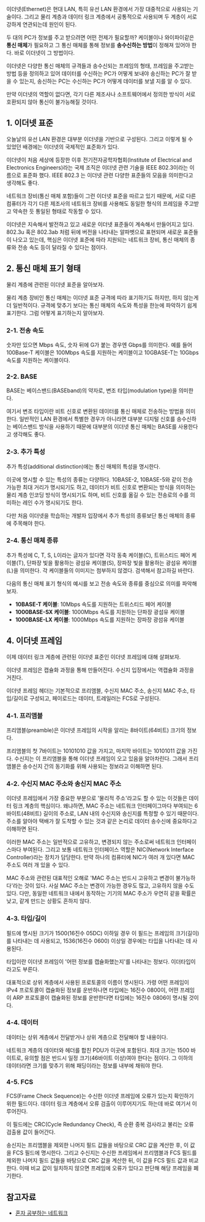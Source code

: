 이더넷(Ethernet)은 현대 LAN, 특히 유선 LAN 환경에서 가장 대중적으로 사용되는 기술이다. 그리고 물리 계층과 데이터 링크 계층에서 공통적으로 사용되며 두 계층이 서로 강하게 연관되는데 원인이 된다.

두 대의 PC가 정보를 주고 받으려면 어떤 전제가 필요할까? 케이블이나 와이파이같은 **통신 매체**가 필요하고 그 통신 매체를 통해 정보를 **송수신하는 방법**이 정해져 있어야 한다. 바로 이더넷이 그 방법이다.

이더넷은 다양한 통신 매체의 규격들과 송수신되는 프레임의 형태, 프레임을 주고받는 방법 등을 정의하고 있어 데이터를 수신하는 PC가 어떻게 보내야 송신하는 PC가 잘 받을 수 있는지, 송신하는 PC는 수신하는 PC가 어떻게 데이터를 보낼 지를 알 수 있다.

만약 이더넷의 역할이 없다면, 각기 다른 제조사나 소프트웨어에서 정의한 방식이 서로 호환되지 않아 통신이 불가능해질 것이다.

## 1. 이더넷 표준

오늘날의 유선 LAN 환경은 대부분 이더넷을 기반으로 구성된다. 그리고 이렇게 될 수 있었던 배경에는 이더넷의 국제적인 표준화가 있다.

이더넷이 처음 세상에 등장한 이후 전기전자공학자협회(Institute of Electrical and Electronics Engineers)라는 국제 조직은 이더넷 관련 기술을 IEEE 802.3이라는 이름으로 표준화 했다. IEEE 802.3 는 이더넷 관련 다양한 표준들의 모음을 의미한다고 생각해도 좋다.

네트워크 장비(통신 매체 포함)들이 그런 이더넷 표준을 따르고 있기 때문에, 서로 다른 컴퓨터가 각기 다른 제조사의 네트워크 장비를 사용해도 동일한 형식의 프레임을 주고받고 약속한 듯 통일된 형태로 작동할 수 있다.

이더넷은 지속해서 발전하고 있고 새로운 이더넷 표준들이 계속해서 만들어지고 있다. 802.3u 혹은 802.3ab 처럼 뒤에 버전을 나타내는 알파벳으로 표현되며 새로운 표준들이 나오고 있는데, 핵심은 이더넷 표준에 따라 지원되는 네트워크 장비, 통신 매체의 종류와 전송 속도 등이 달라질 수 있다는 점이다.

## 2. 통신 매체 표기 형태

물리 계층에 관련된 이더넷 표준을 알아보자.

물리 계층 장비인 통신 매체는 이더넷 표준 규격에 따라 표기하기도 하지만, 하지 않는게 더 일반적이다. 규격에 맞추기 보다는 통신 매체의 속도와 특성을 한눈에 파악하기 쉽게 표기한다. 그럼 어떻게 표기하는지 알아보자.

### 2-1. 전송 속도

숫자만 있으면 Mbps 속도, 숫자 뒤에 G가 붙는 경우엔 Gbps를 의미한다. 예를 들어 100Base-T 케이블은 100Mbps 속도를 지원하는 케이블이고 10GBASE-T는 10Gbps 속도를 지원하는 케이블이다.

### 2-2. BASE

BASE는 베이스밴드(BASEband)의 약자로, 변조 타입(modulation type)을 의미한다.

여기서 변조 타입이란 비트 신호로 변환된 데이터를 통신 매체로 전송하는 방법을 의미한다. 일반적인 LAN 환경에서 특별한 경우가 아니라면 대부분 디지털 신호를 송수신하는 베이스밴드 방식을 사용하기 때문에 대부분의 이더넷 통신 매체는 BASE를 사용한다고 생각해도 좋다.

### 2-3. 추가 특성

추가 특성(additional distinction)에는 통신 매체의 특성을 명시한다.

이곳에 명시할 수 있는 특성의 종류는 다양하다. 10BASE-2, 10BASE-5와 같이 전송 가능한 최대 거리가 명시되기도 하고, 데이터가 비트 신호로 변환되는 방식을 의미하는 물리 계층 인코딩 방식이 명시되기도 하며, 비트 신호를 옮길 수 있는 전송로의 수를 의미하는 레인 수가 명시되기도 한다.

다만 처음 이더넷을 학습하는 개발자 입장에서 추가 특성의 종류보단 통신 매체의 종류에 주목해야 한다.

### 2-4. 통신 매체 종류

추가 특성에 C, T, S, L이라는 글자가 있다면 각각 동축 케이블(C), 트위스티드 페어 케이블(T), 단파장 빛을 활용하는 광섬유 케이블(S), 장파장 빛을 활용하는 광섬유 케이블(L)을 의미한다. 각 케이블들의 이미지는 첨부하지 않겠다. 검색해서 참고하길 바란다.

다음의 통신 매체 표기 형식의 예시를 보고 전송 속도와 종류를 중심으로 의미를 파악해보자.

- **10BASE-T 케이블**: 10Mbps 속도를 지원하는 트위스티드 페어 케이블
- **1000BASE-SX 케이블**: 1000Mbps 속도를 지원하는 단파장 광섬유 케이블
- **1000BASE-LX 케이블**: 1000Mbps 속도를 지원하는 장파장 광섬유 케이블

## 4. 이더넷 프레임

이제 데이터 링크 계층에 관련된 이더넷 표준인 이더넷 프레임에 대해 살펴보자.

이더넷 프레임은 캡슐화 과정을 통해 만들어진다. 수신지 입장에서는 역캡슐화 과정을 거친다.

이더넷 프레임 헤더는 기본적으로 프리앰블, 수신지 MAC 주소, 송신지 MAC 주소, 타입/길이로 구성되고, 페이로드는 데이터, 트레일러는 FCS로 구성된다.

### 4-1. 프리앰블
프리앰블(preamble)은 이더넷 프레임의 시작을 알리는 8바이트(64비트) 크기의 정보다.

프리앰블의 첫 7바이트는 10101010 값을 가지고, 마지막 바이트는 10101011 값을 가진다. 수신지는 이 프리앰블을 통해 이더넷 프레임이 오고 있음을 알아차린다. 그래서 프리앰블은 송수신지 간의 동기화를 위해 사용되는 정보라고 이해하면 된다.

### 4-2. 수신지 MAC 주소와 송신지 MAC 주소
이더넷 프레임에서 가장 중요한 부분으로 '물리적 주소'라고도 할 수 있는 이것들은 데이터 링크 계층의 핵심이다. 왜냐하면, MAC 주소는 네트워크 인터페이그마다 부여되는 6바이트(48비트) 길이의 주소로, LAN 내의 수신지와 송신지를 특정할 수 있기 때문이다. 주소를 알아야 택배가 잘 도착할 수 있는 것과 같은 논리로 데이터 송수신에 중요하다고 이해하면 된다.

이러한 MAC 주소는 일반적으로 고유하고, 변경되지 않는 주소로써 네트워크 인터페이스마다 부여된다. 그리고 보통 네트워크 인터페이스 역할은 NIC(Network Interface Controller)라는 장치가 담당한다. 만약 하나의 컴퓨터에 NIC가 여러 개 있다면 MAC 주소도 여러 개 있을 수 있다.

MAC 주소와 관련된 대표적인 오해로 'MAC 주소는 반드시 고유하고 변경이 불가능하다'라는 것이 있다. 사실 MAC 주소는 변경이 가능한 경우도 많고, 고유하지 않을 수도 있다. 다만, 동일한 네트워크 내에서 동작하는 기기의 MAC 주소가 우연히 같을 확률은 낮고, 같게 만드는 상황도 흔하지 않다.

### 4-3. 타입/길이
필드에 명시된 크기가 1500(16진수 05DC) 이하일 경우 이 필드는 프레임의 크기(길이)를 나타내는 데 사용되고, 1536(16진수 0600) 이상일 경우에는 타입을 나타내는 데 사용된다.

타입이란 이더넷 프레임이 '어떤 정보를 캡슐화했는지'를 나타내는 정보다. 이더타입이라고도 부른다.

대표적으로 상위 계층에서 사용된 프로토콜의 이름이 명시된다. 가령 어떤 프레임이 IPv4 프로토콜이 캡슐화된 정보를 운반하나면 타입에는 16진수 0800이, 어떤 프레임이 ARP 프로토콜이 캡슐화된 정보를 운반한다면 타입에는 16진수 0806이 명시될 것이다.

### 4-4. 데이터

데이터는 상위 계층에서 전달받거나 상위 계층으로 전달해야 할 내용이다.

네트워크 계층의 데이터와 헤더를 합친 PDU가 이곳에 포함된다. 최대 크기는 1500 바이트로, 유의할 점은 반드시 일정 크기(46바이트 이상)여야 한다는 점이다. 그 이하의 데이터라면 크기를 맞추기 위해 패딩이라는 정보를 내부에 채워야 한다.

### 4-5. FCS

FCS(Frame Check Sequence)는 수신한 이더넷 프레임에 오류가 있는지 확인하기 위한 필드이다. 데이터 링크 계층에서 오류 검출이 이루어지기도 하는데 바로 여기서 이루어진다.

이 필드에는 CRC(Cycle Redundancy Check), 즉 순환 중복 검사라고 불리는 오류 검출용 값이 들어간다.

송신지는 프리앰블을 제외한 나머지 필드 값들을 바탕으로 CRC 값을 계산한 후, 이 값을 FCS 필드에 명시한다. 그리고 수신지는 수신한 프레임에서 프리앰블과 FCS 필드를 제외한 나머지 필드 값들을 바탕으로 CRC 값을 계산한 뒤, 이 값을 FCS 필드 값과 비교한다. 이때 비교 값이 일치하지 않으면 프레임에 오류가 있다고 판단해 해당 프레임을 폐기한다.


## 참고자료

- [혼자 공부하는 네트워크](https://product.kyobobook.co.kr/detail/S000212911507) 